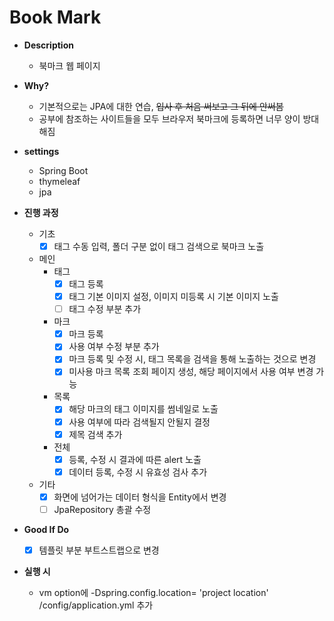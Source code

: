 # Book Mark 

- **Description**
    - 북마크 웹 페이지

- **Why?** 
    - 기본적으로는 JPA에 대한 연습, ~~입사 후 처음 써보고 그 뒤에 안써봄~~
    - 공부에 참조하는 사이트들을 모두 브라우저 북마크에 등록하면 너무 양이 방대해짐

- **settings**
    - Spring Boot
    - thymeleaf
    - jpa
    
- **진행 과정**

    - 기초 
        - [X] 태그 수동 입력, 폴더 구분 없이 태그 검색으로 북마크 노출
        
    - 메인
        - 태그 
            - [X] 태그 등록
            - [X] 태그 기본 이미지 설정, 이미지 미등록 시 기본 이미지 노출
            - [ ] 태그 수정 부분 추가
        - 마크 
            - [X] 마크 등록
            - [X] 사용 여부 수정 부분 추가
            - [X] 마크 등록 및 수정 시, 태그 목록을 검색을 통해 노출하는 것으로 변경
            - [X] 미사용 마크 목록 조회 페이지 생성, 해당 페이지에서 사용 여부 변경 가능
        - 목록
            - [X] 해당 마크의 태그 이미지를 썸네일로 노출
            - [X] 사용 여부에 따라 검색될지 안될지 결정
            - [X] 제목 검색 추가
        - 전체 
            - [X] 등록, 수정 시 결과에 따른 alert 노출
            - [X] 데이터 등록, 수정 시 유효성 검사 추가
            
    - 기타 
        - [X] 화면에 넘어가는 데이터 형식을 Entity에서 변경
        - [ ] JpaRepository 총괄 수정
 
- **Good If Do**
    - [X] 템플릿 부분 부트스트랩으로 변경
    
- **실행 시**
    - vm option에  -Dspring.config.location= 'project location' /config/application.yml 추가
